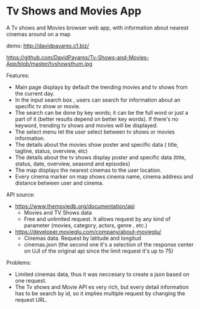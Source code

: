 # Tv Shows and Movies App

 A Tv shows and Movies browser web app, with information about nearest cinemas around on a map
 
 demo: http://davidpayares.c1.biz/
 
 https://github.com/DavidPayares/Tv-Shows-and-Movies-App/blob/master/tvshowsthum.jpg
 
Features:
- Main page displays by default the trending movies and tv shows from the current day.
- In the input search box , users can search for information about an specific tv show or movie.
- The search can be done by key words; it can be the full word or just a part of it (better results depend on better key words). 
  If there's no keyword, trending tv shows and movies will be displayed.
- The select menu let the user select between tv shows or movies information.
- The details about the movies show poster and specific data ( title, tagline, status, overview, etc)
- The details about the tv shows display poster and specific data (title, status, date, overview, seasond and episodes)
- The map displays the nearest cinemas to the user location.
- Every cinema marker on map shows cinema name, cinema address and distance between user and cinema.

API source:
- https://www.themoviedb.org/documentation/api
    - Movies and TV Shows data
    - Free and unlimited request. It allows request by any kind of parameter (movies, category, actors, genre , etc.)
- https://developer.movieglu.com/company/about-movieglu/
    - Cinemas data. Request by latitude and longitud 
    - cinemas.json (the second one it's a selection of the response center on UJI of the original api since the limit request it's up to 75)

Problems:
- Limited cinemas data, thus it was neccesary to create a json based on one request.
- The Tv shows and Movie API es very rich, but every detail information has to be search by id, so it implies multiple request by changing the request URL.
